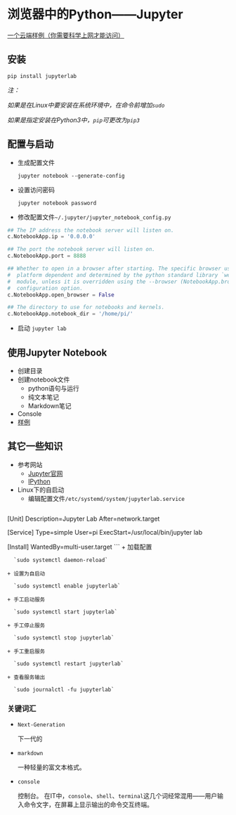# 浏览器中的Python——Jupyter

[一个云端样例（你需要科学上网才能访问）](https://colab.research.google.com/github/tensorflow/docs/blob/r2.0rc/site/en/tutorials/keras/basic_classification.ipynb)

## 安装

`pip install jupyterlab`

*注：*

*如果是在Linux中要安装在系统环境中，在命令前增加`sudo `*

*如果是指定安装在Python3中，`pip`可更改为`pip3`*

## 配置与启动

- 生成配置文件

  `jupyter notebook --generate-config`

- 设置访问密码

  `jupyter notebook password`

- 修改配置文件`~/.jupyter/jupyter_notebook_config.py`

```python
## The IP address the notebook server will listen on.
c.NotebookApp.ip = '0.0.0.0'

## The port the notebook server will listen on.
c.NotebookApp.port = 8888

## Whether to open in a browser after starting. The specific browser used is
#  platform dependent and determined by the python standard library `webbrowser`
#  module, unless it is overridden using the --browser (NotebookApp.browser)
#  configuration option.
c.NotebookApp.open_browser = False

## The directory to use for notebooks and kernels.
c.NotebookApp.notebook_dir = '/home/pi/'

```

- 启动
  `jupyter lab`

## 使用Jupyter Notebook
- 创建目录
- 创建notebook文件
    + python语句与运行
    + 纯文本笔记
    + Markdown笔记
- Console
- [样例](jupyter样例.ipynb)

## 其它一些知识
- 参考网站
    + [Jupyter官网](https://jupyter.org/)
    + [IPython](https://ipython.org/)
- Linux下的自启动
    + 编辑配置文件`/etc/systemd/system/jupyterlab.service`
      ```
[Unit]
Description=Jupyter Lab
After=network.target

[Service]
Type=simple
User=pi
ExecStart=/usr/local/bin/jupyter lab

[Install]
WantedBy=multi-user.target
      ```
    + 加载配置

      `sudo systemctl daemon-reload`

    + 设置为自启动

      `sudo systemctl enable jupyterlab`

    + 手工启动服务

      `sudo systemctl start jupyterlab`

    + 手工停止服务

      `sudo systemctl stop jupyterlab`

    + 手工重启服务

      `sudo systemctl restart jupyterlab`

    + 查看服务输出

      `sudo journalctl -fu jupyterlab`

### 关键词汇
- `Next-Generation`

  下一代的

- `markdown`

  一种轻量的富文本格式。

- `console`

  控制台。 在IT中，`console`、`shell`、`terminal`这几个词经常混用——用户输入命令文字，在屏幕上显示输出的命令交互终端。


